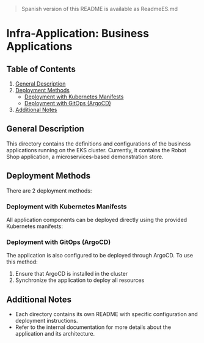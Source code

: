 > Spanish version of this README is available as ReadmeES.md

# Infra-Application: Business Applications

## Table of Contents
1. [General Description](#general-description)
2. [Deployment Methods](#deployment-methods)
   - [Deployment with Kubernetes Manifests](#deployment-with-kubernetes-manifests)
   - [Deployment with GitOps (ArgoCD)](#deployment-with-gitops-argocd)
3. [Additional Notes](#additional-notes)

## General Description
This directory contains the definitions and configurations of the business applications running on the EKS cluster. Currently, it contains the Robot Shop application, a microservices-based demonstration store.

## Deployment Methods
There are 2 deployment methods:

### Deployment with Kubernetes Manifests
All application components can be deployed directly using the provided Kubernetes manifests:

### Deployment with GitOps (ArgoCD)
The application is also configured to be deployed through ArgoCD. To use this method:
1. Ensure that ArgoCD is installed in the cluster
2. Synchronize the application to deploy all resources

## Additional Notes
- Each directory contains its own README with specific configuration and deployment instructions.
- Refer to the internal documentation for more details about the application and its architecture.
